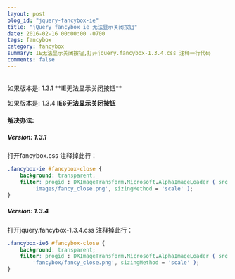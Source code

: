 ```yaml
---
layout: post
blog_id: "jquery-fancybox-ie"
title: "jQuery fancybox ie 无法显示关闭按钮"
date: 2016-02-16 00:00:00 -0700
tags: fancybox
category: fancybox
summary: IE无法显示关闭按钮,打开jquery.fancybox-1.3.4.css 注释一行代码
comments: false
---
```

<br>
如果版本是: 1.3.1  **IE无法显示关闭按钮**

如果版本是: 1.3.4  **IE6无法显示关闭按钮**

#### 解决办法:

##### Version: 1.3.1

打开fancybox.css 注释掉此行：

```css
.fancybox-ie #fancybox-close {
	background: transparent;
	filter: progid : DXImageTransform.Microsoft.AlphaImageLoader ( src =
		'images/fancy_close.png', sizingMethod = 'scale' );
}
```

##### Version: 1.3.4

打开jquery.fancybox-1.3.4.css 注释掉此行：

```css
.fancybox-ie6 #fancybox-close {
	background: transparent;
	filter: progid : DXImageTransform.Microsoft.AlphaImageLoader ( src =
		'fancybox/fancy_close.png', sizingMethod = 'scale' );
}
```

<br>